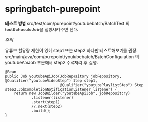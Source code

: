 # springbatch-purepoint

**테스트 방법**
src/test/com/purepoint/youtubebatch/BatchTest 의 testScheduleJob을 실행시켜주면 된다.

*주의*

유튜브 할당량 제한이 있어 step1 또는 step2 하나만 테스트해보기를 권장.
src/main/java/com/purepoint/youtubebatch/BatchConfiguration 의 youtubeApiJob 부분에서 step2 주석처리 후 실행.

```
@Bean  
public Job youtubeApiJob(JobRepository jobRepository, @Qualifier("youtubeVideoStep") Step step1,  
                         @Qualifier("youtubePlaylistStep") Step step2,JobCompletionNotificationListener listener) {  
    return new JobBuilder("youtubeApiJob", jobRepository)  
            .listener(listener)  
            .start(step1)  
            //.next(step2)  
            .build();  
}
```